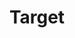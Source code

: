---
title: "Target"
url: /vancouver/target-southeast-mill-plain-boulevard-southeast-164th-avenue/
shop: Warenhaus
---